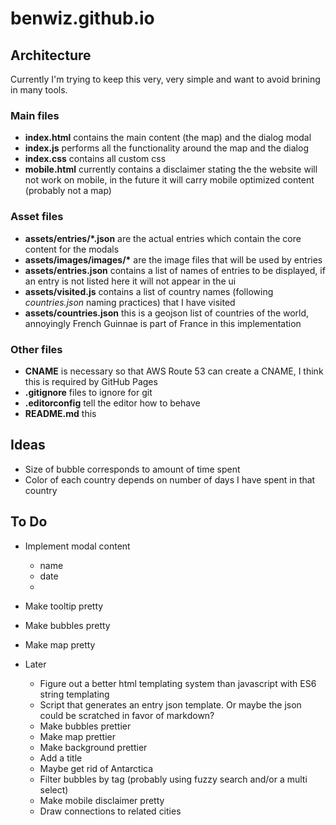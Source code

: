 # benwiz.github.io

## Architecture

Currently I'm trying to keep this very, very simple and want to avoid brining in many tools.

### Main files

- **index.html** contains the main content (the map) and the dialog modal
- **index.js** performs all the functionality around the map and the dialog
- **index.css** contains all custom css
- **mobile.html** currently contains a disclaimer stating the the website will not work on mobile, in the future it will carry mobile optimized content (probably not a map)

### Asset files

- **assets/entries/\*.json** are the actual entries which contain the core content for the modals
- **assets/images/images/\*** are the image files that will be used by entries
- **assets/entries.json** contains a list of names of entries to be displayed, if an entry is not listed here it will not appear in the ui
- **assets/visited.js** contains a list of country names (following _countries.json_ naming practices) that I have visited
- **assets/countries.json** this is a geojson list of countries of the world, annoyingly French Guinnae is part of France in this implementation

### Other files

- **CNAME** is necessary so that AWS Route 53 can create a CNAME, I think this is required by GitHub Pages
- **.gitignore** files to ignore for git
- **.editorconfig** tell the editor how to behave
- **README.md** this

## Ideas

- Size of bubble corresponds to amount of time spent
- Color of each country depends on number of days I have spent in that country

## To Do

- Implement modal content
  - name
  - date
  -
- Make tooltip pretty
- Make bubbles pretty
- Make map pretty

- Later
  - Figure out a better html templating system than javascript with ES6 string templating
  - Script that generates an entry json template. Or maybe the json could be scratched in favor of markdown?
  - Make bubbles prettier
  - Make map prettier
  - Make background prettier
  - Add a title
  - Maybe get rid of Antarctica
  - Filter bubbles by tag (probably using fuzzy search and/or a multi select)
  - Make mobile disclaimer pretty
  - Draw connections to related cities
